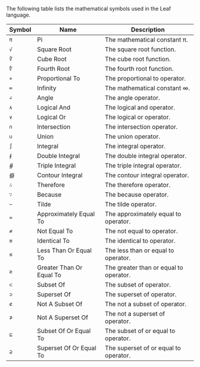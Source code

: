 The following table lists the
mathematical symbols used in the Leaf language.

| Symbol | Name                     | Description                            |
| ------ | ------------------------ | -------------------------------------- |
| `π`    | Pi                       | The mathematical constant π.           |
| `√`    | Square Root              | The square root function.              |
| `∛`    | Cube Root                | The cube root function.                |
| `∜`    | Fourth Root              | The fourth root function.              |
| `∝`    | Proportional To          | The proportional to operator.          |
| `∞`    | Infinity                 | The mathematical constant ∞.           |
| `∠`    | Angle                    | The angle operator.                    |
| `∧`    | Logical And              | The logical and operator.              |
| `∨`    | Logical Or               | The logical or operator.               |
| `∩`    | Intersection             | The intersection operator.             |
| `∪`    | Union                    | The union operator.                    |
| `∫`    | Integral                 | The integral operator.                 |
| `∮`    | Double Integral          | The double integral operator.          |
| `∯`    | Triple Integral          | The triple integral operator.          |
| `∰`    | Contour Integral         | The contour integral operator.         |
| `∴`    | Therefore                | The therefore operator.                |
| `∵`    | Because                  | The because operator.                  |
| `∼`    | Tilde                    | The tilde operator.                    |
| `≈`    | Approximately Equal To   | The approximately equal to operator.   |
| `≠`    | Not Equal To             | The not equal to operator.             |
| `≡`    | Identical To             | The identical to operator.             |
| `≤`    | Less Than Or Equal To    | The less than or equal to operator.    |
| `≥`    | Greater Than Or Equal To | The greater than or equal to operator. |
| `⊂`    | Subset Of                | The subset of operator.                |
| `⊃`    | Superset Of              | The superset of operator.              |
| `⊄`    | Not A Subset Of          | The not a subset of operator.          |
| `⊅`    | Not A Superset Of        | The not a superset of operator.        |
| `⊆`    | Subset Of Or Equal To    | The subset of or equal to operator.    |
| `⊇`    | Superset Of Or Equal To  | The superset of or equal to operator.  |
